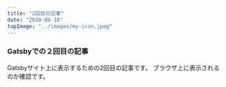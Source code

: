 ```yaml
---
title: "2回目の記事"
date: "2020-08-18"
topImage: "../images/my-icon.jpeg"
---
```


### Gatsbyでの２回目の記事

Gatsbyサイト上に表示するための2回目の記事です。
ブラウザ上に表示されるのか確認です。